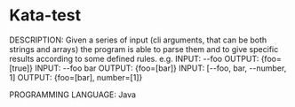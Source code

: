 # Kata-test
DESCRIPTION: Given a series of input (cli arguments, that can be both strings and arrays) the program is able to parse them and to give specific results according to some defined rules.
e.g. INPUT: --foo OUTPUT: {foo=[true]}
     INPUT: --foo bar OUTPUT: {foo=[bar]}
     INPUT: [--foo, bar, --number, 1] OUTPUT: {foo=[bar], number=[1]}

PROGRAMMING LANGUAGE: Java


